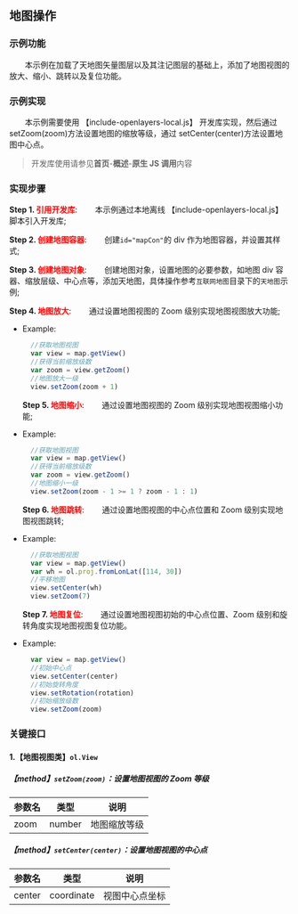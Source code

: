 ## 地图操作

### 示例功能

&ensp;&ensp;&ensp;&ensp;本示例在加载了天地图矢量图层以及其注记图层的基础上，添加了地图视图的放大、缩小、跳转以及复位功能。

### 示例实现

&ensp;&ensp;&ensp;&ensp;本示例需要使用 【include-openlayers-local.js】 开发库实现，然后通过 setZoom(zoom)方法设置地图的缩放等级，通过 setCenter(center)方法设置地图中心点。

> 开发库使用请参见**首页**-**概述**-**原生 JS 调用**内容

### 实现步骤

**Step 1. <font color=red>引用开发库</font>**:
&ensp;&ensp;&ensp;&ensp;本示例通过本地离线 【include-openlayers-local.js】 脚本引入开发库;

**Step 2. <font color=red>创建地图容器</font>**:
&ensp;&ensp;&ensp;&ensp;创建`id="mapCon"`的 div 作为地图容器，并设置其样式;

**Step 3. <font color=red>创建地图对象</font>**:
&ensp;&ensp;&ensp;&ensp;创建地图对象，设置地图的必要参数，如地图 div 容器、缩放层级、中心点等，添加天地图，具体操作参考`互联网地图`目录下的`天地图`示例;

**Step 4. <font color=red>地图放大</font>**:
&ensp;&ensp;&ensp;&ensp;通过设置地图视图的 Zoom 级别实现地图视图放大功能;

- Example:

  ```javascript
    //获取地图视图
    var view = map.getView()
    //获得当前缩放级数
    var zoom = view.getZoom()
    //地图放大一级
    view.setZoom(zoom + 1)
  ```

  **Step 5. <font color=red>地图缩小</font>**:
  &ensp;&ensp;&ensp;&ensp;通过设置地图视图的 Zoom 级别实现地图视图缩小功能;

- Example:

  ```javascript
    //获取地图视图
    var view = map.getView()
    //获得当前缩放级数
    var zoom = view.getZoom()
    //地图缩小一级
    view.setZoom(zoom - 1 >= 1 ? zoom - 1 : 1)
  ```

  **Step 6. <font color=red>地图跳转</font>**:
  &ensp;&ensp;&ensp;&ensp;通过设置地图视图的中心点位置和 Zoom 级别实现地图视图跳转;

- Example:

  ```javascript
    //获取地图视图
    var view = map.getView()
    var wh = ol.proj.fromLonLat([114, 30])
    //平移地图
    view.setCenter(wh)
    view.setZoom(7)
  ```

  **Step 7. <font color=red>地图复位</font>**:
  &ensp;&ensp;&ensp;&ensp;通过设置地图视图初始的中心点位置、Zoom 级别和旋转角度实现地图视图复位功能。

- Example:

  ```javascript
    var view = map.getView()
    //初始中心点
    view.setCenter(center)
    //初始旋转角度
    view.setRotation(rotation)
    //初始缩放级数
    view.setZoom(zoom)
  ```

### 关键接口

#### 1.【地图视图类】`ol.View`

##### 【method】`setZoom(zoom)`：设置地图视图的 Zoom 等级

| 参数名 | 类型   | 说明         |
| ------ | ------ | ------------ |
| zoom   | number | 地图缩放等级 |

##### 【method】`setCenter(center)`：设置地图视图的中心点

| 参数名 | 类型       | 说明           |
| ------ | ---------- | -------------- |
| center | coordinate | 视图中心点坐标 |
